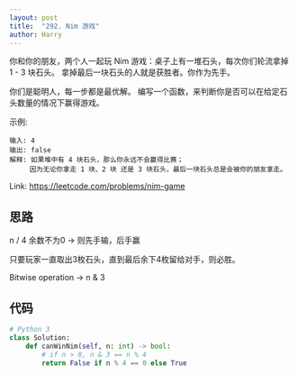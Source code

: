```yaml
---
layout: post
title:  "292. Nim 游戏"
author: Harry
---
```


你和你的朋友，两个人一起玩 Nim 游戏：桌子上有一堆石头，每次你们轮流拿掉 1 - 3 块石头。 拿掉最后一块石头的人就是获胜者。你作为先手。

你们是聪明人，每一步都是最优解。 编写一个函数，来判断你是否可以在给定石头数量的情况下赢得游戏。

示例:
```
输入: 4
输出: false
解释: 如果堆中有 4 块石头，那么你永远不会赢得比赛；
     因为无论你拿走 1 块、2 块 还是 3 块石头，最后一块石头总是会被你的朋友拿走。
```

Link: https://leetcode.com/problems/nim-game


## 思路
n / 4 余数不为0 -> 则先手输，后手赢

只要玩家一直取出3枚石头，直到最后余下4枚留给对手，则必胜。

Bitwise operation  -> n & 3
## 代码

```python
# Python 3
class Solution:
    def canWinNim(self, n: int) -> bool:
        # if n > 0, n & 3 == n % 4
        return False if n % 4 == 0 else True
```
